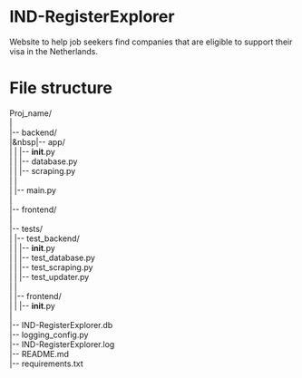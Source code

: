 # IND-RegisterExplorer
Website to help job seekers find companies that are eligible to support their visa in the Netherlands.

# File structure

Proj_name/  
|  
|-- backend/  
|&nbsp|-- app/  
|   |   |-- __init__.py  
|   |   |-- database.py  
|   |   |-- scraping.py  
|   |  
|   |-- main.py  
|  
|-- frontend/  
|  
|-- tests/  
|   |-- test_backend/  
|   |   |-- __init__.py  
|   |   |-- test_database.py  
|   |   |-- test_scraping.py  
|   |   |-- test_updater.py  
|   |  
|   |-- frontend/  
|   |   |-- __init__.py  
|  
|-- IND-RegisterExplorer.db  
|-- logging_config.py  
|-- IND-RegisterExplorer.log  
|-- README.md  
|-- requirements.txt  
